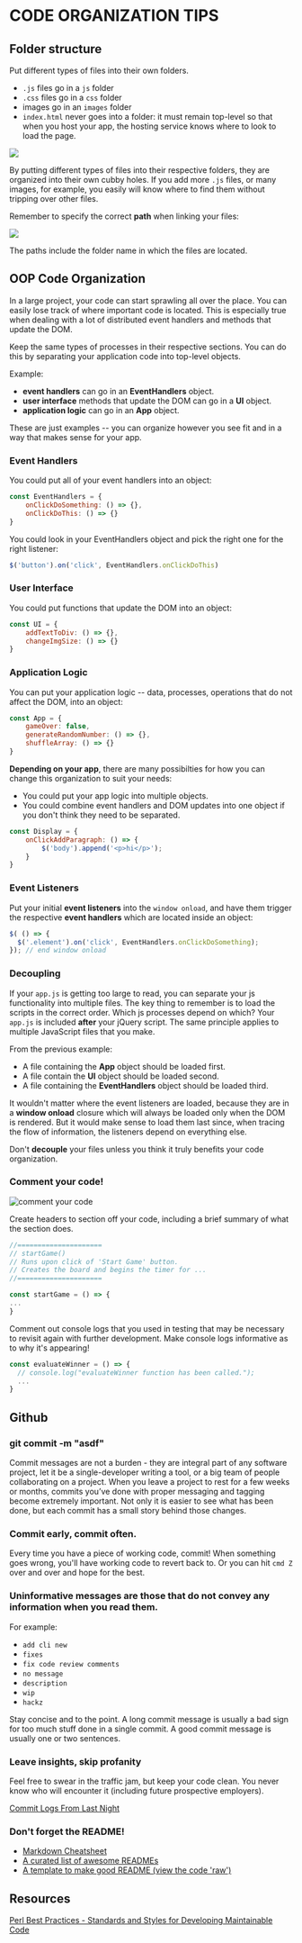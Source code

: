 # CODE ORGANIZATION TIPS

## Folder structure

Put different types of files into their own folders.

* `.js` files go in a `js` folder
* `.css` files go in a `css` folder
* images go in an `images` folder
* `index.html` never goes into a folder: it must remain top-level so that when you host your app, the hosting service knows where to look to load the page.

![](https://i.imgur.com/bIJAU5W.png)

By putting different types of files into their respective folders, they are organized into their own cubby holes. If you add more `.js` files, or many images, for example, you easily will know where to find them without tripping over other files.

Remember to specify the correct **path** when linking your files:

![](https://i.imgur.com/bchaQmp.png)

The paths include the folder name in which the files are located.

## OOP Code Organization

In a large project, your code can start sprawling all over the place. You can easily lose track of where important code is located. This is especially true when dealing with a lot of distributed event handlers and methods that update the DOM.

Keep the same types of processes in their respective sections. You can do this by separating your application code into top-level objects.

Example:

* **event handlers** can go in an **EventHandlers** object.
* **user interface** methods that update the DOM can go in a **UI** object.
* **application logic** can go in an **App** object.

These are just examples -- you can organize however you see fit and in a way that makes sense for your app.

### Event Handlers

You could put all of your event handlers into an object:

```javascript
const EventHandlers = {
	onClickDoSomething: () => {},
	onClickDoThis: () => {}
}
```

You could look in your EventHandlers object and pick the right one for the right listener:

```JavaScript
$('button').on('click', EventHandlers.onClickDoThis)
```

### User Interface

You could put functions that update the DOM into an object:

```javascript
const UI = {
	addTextToDiv: () => {},
	changeImgSize: () => {}
}
```

### Application Logic

You can put your application logic -- data, processes, operations that do not affect the DOM, into an object:

```javascript
const App = {
	gameOver: false,
	generateRandomNumber: () => {},
	shuffleArray: () => {}
}
```

**Depending on your app**, there are many possibilties for how you can change this organization to suit your needs:

* You could put your app logic into multiple objects.
* You could combine event handlers and DOM updates into one object if you don't think they need to be separated.

```javascript
const Display = {
	onClickAddParagraph: () => {
		$('body').append('<p>hi</p>');
	}
}
```

### Event Listeners

Put your initial **event listeners** into the `window onload`, and have them trigger the respective **event handlers** which are located inside an object:

```javascript
$( () => {
  $('.element').on('click', EventHandlers.onClickDoSomething);
}); // end window onload
```


### Decoupling

If your `app.js` is getting too large to read, you can separate your js functionality into multiple files. The key thing to remember is to load the scripts in the correct order. Which js processes depend on which? Your `app.js` is included **after** your jQuery script. The same principle applies to multiple JavaScript files that you make.

From the previous example:

* A file containing the **App** object should be loaded first.
* A file contain the **UI** object should be loaded second.
* A file containing the **EventHandlers** object should be loaded third.

It wouldn't matter where the event listeners are loaded, because they are in a **window onload** closure which will always be loaded only when the DOM is rendered. But it would make sense to load them last since, when tracing the flow of information, the listeners depend on everything else.

Don't **decouple** your files unless you think it truly benefits your code organization.

### Comment your code!

![comment your code](https://i.imgur.com/mEldaOo.png)

Create headers to section off your code, including a brief summary of what the section does.

```javascript
//=====================
// startGame()
// Runs upon click of 'Start Game' button.  
// Creates the board and begins the timer for ...
//=====================

const startGame = () => {
...
}
```

Comment out console logs that you used in testing that may be necessary to revisit again with further development.  Make console logs informative as to why it's appearing!

```javascript
const evaluateWinner = () => {
  // console.log("evaluateWinner function has been called.");
  ...
}
```

## Github

### git commit -m "asdf"

Commit messages are not a burden - they are integral part of any software project, let it be a single-developer writing a tool, or a big team of people collaborating on a project.  When you leave a project to rest for a few weeks or months, commits you’ve done with proper messaging and tagging become extremely important. Not only it is easier to see what has been done, but each commit has a small story behind those changes.

### Commit early, commit often.  

Every time you have a piece of working code, commit!  When something goes wrong, you'll have working code to revert back to.  Or you can hit `cmd Z` over and over and hope for the best.  

### Uninformative messages are those that do not convey any information when you read them.

For example:

- `add cli new`
- `fixes`
- `fix code review comments`
- `no message`
- `description`
- `wip`
- `hackz`

Stay concise and to the point.  A long commit message is usually a bad sign for too much stuff done in a single commit. A good commit message is usually one or two sentences.

### Leave insights, skip profanity

Feel free to swear in the traffic jam, but keep your code clean. You never know who will encounter it (including future prospective employers).  

[Commit Logs From Last Night](http://www.commitlogsfromlastnight.com/)

### Don't forget the README!

- [Markdown Cheatsheet](https://github.com/adam-p/markdown-here/wiki/Markdown-Cheatsheet)
- [A curated list of awesome READMEs](https://github.com/matiassingers/awesome-readme)
- [A template to make good README (view the code 'raw')](https://gist.github.com/PurpleBooth/109311bb0361f32d87a2)

## Resources

[Perl Best Practices - Standards and Styles for Developing Maintainable Code](http://shop.oreilly.com/product/9780596001735.do)

